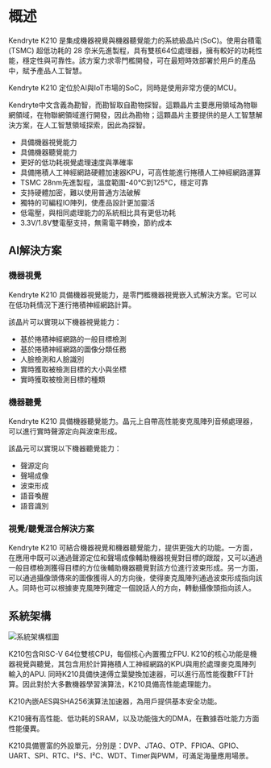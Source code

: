 # 概述

Kendryte K210 是集成機器視覺與機器聽覺能力的系統級晶片(SoC)。使用台積電 (TSMC) 超低功耗的 28 奈米先進製程，具有雙核64位處理器，擁有較好的功耗性能，穩定性與可靠性。該方案力求零門檻開發，可在最短時效部署於用戶的產品中，賦予產品人工智慧。

Kendryte K210 定位於AI與IoT市場的SoC，同時是使用非常方便的MCU。

Kendryte中文含義為勘智，而勘智取自勘物探智。這顆晶片主要應用領域為物聯網領域，在物聯網領域進行開發，因此為勘物；這顆晶片主要提供的是人工智慧解決方案，在人工智慧領域探索，因此為探智。

* 具備機器視覺能力
* 具備機器聽覺能力
* 更好的低功耗視覺處理速度與準確率
* 具備捲積人工神經網路硬體加速器KPU，可高性能進行捲積人工神經網路運算
* TSMC 28nm先進製程，溫度範圍-40°C到125°C，穩定可靠
* 支持硬體加密，難以使用普通方法破解
* 獨特的可編程IO陣列，使產品設計更加靈活
* 低電壓，與相同處理能力的系統相比具有更低功耗
* 3.3V/1.8V雙電壓支持，無需電平轉換，節約成本

## AI解決方案

### 機器視覺

Kendryte K210 具備機器視覺能力，是零門檻機器視覺嵌入式解決方案。它可以在低功耗情況下進行捲積神經網路計算。

該晶片可以實現以下機器視覺能力：

* 基於捲積神經網路的一般目標檢測
* 基於捲積神經網路的圖像分類任務
* 人臉檢測和人臉識別
* 實時獲取被檢測目標的大小與坐標
* 實時獲取被檢測目標的種類

### 機器聽覺

Kendryte K210 具備機器聽覺能力。晶元上自帶高性能麥克風陣列音頻處理器，可以進行實時聲源定向與波束形成。

該晶元可以實現以下機器聽覺能力：

* 聲源定向
* 聲場成像
* 波束形成
* 語音喚醒
* 語音識別

### 視覺/聽覺混合解決方案

Kendryte K210 可結合機器視覺和機器聽覺能力，提供更強大的功能。一方面，在應用中既可以通過聲源定位和聲場成像輔助機器視覺對目標的跟蹤，又可以通過一般目標檢測獲得目標的方位後輔助機器聽覺對該方位進行波束形成。另一方面，可以通過攝像頭傳來的圖像獲得人的方向後，使得麥克風陣列通過波束形成指向該人。同時也可以根據麥克風陣列確定一個說話人的方向，轉動攝像頭指向該人。

## 系統架構

![系統架構框圖](images/kendryte_arch.svg)

K210包含RISC-V 64位雙核CPU，每個核心內置獨立FPU. K210的核心功能是機器視覺與聽覺，其包含用於計算捲積人工神經網路的KPU與用於處理麥克風陣列輸入的APU. 同時K210具備快速傅立葉變換加速器，可以進行高性能復數FFT計算。因此對於大多數機器學習演算法，K210具備高性能處理能力。

K210內嵌AES與SHA256演算法加速器，為用戶提供基本安全功能。

K210擁有高性能、低功耗的SRAM，以及功能強大的DMA，在數據吞吐能力方面性能優異。

K210具備豐富的外設單元，分別是：DVP、JTAG、OTP、FPIOA、GPIO、UART、SPI、RTC、I²S、I²C、WDT、Timer與PWM，可滿足海量應用場景。
